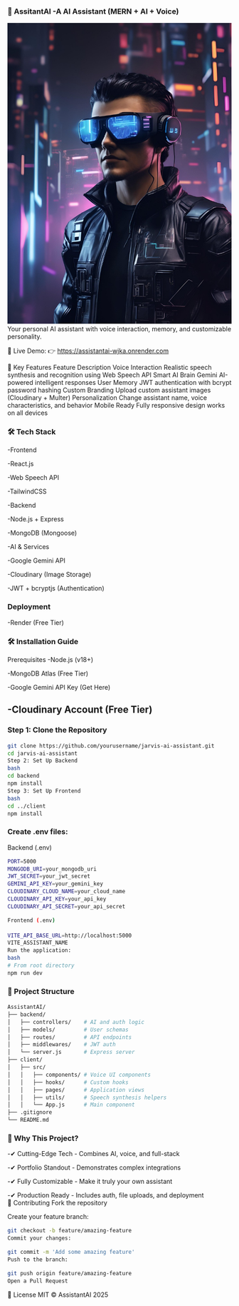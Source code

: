 ### 🤖 AssitantAI -A AI Assistant (MERN + AI + Voice)
![ShopAI Banner](https://github.com/Mafia2404/VirtualAssistant/blob/main/frontend/src/assets/image1.jpg) 
Your personal AI assistant with voice interaction, memory, and customizable personality.

🔗 Live Demo:
👉 https://assistantai-wjka.onrender.com

🚀 Key Features
Feature	Description
Voice Interaction	Realistic speech synthesis and recognition using Web Speech API
Smart AI Brain	Gemini AI-powered intelligent responses
User Memory	JWT authentication with bcrypt password hashing
Custom Branding	Upload custom assistant images (Cloudinary + Multer)
Personalization	Change assistant name, voice characteristics, and behavior
Mobile Ready	Fully responsive design works on all devices<br>
### 🛠️ Tech Stack
-Frontend

-React.js

-Web Speech API

-TailwindCSS

-Backend

-Node.js + Express

-MongoDB (Mongoose)

-AI & Services

-Google Gemini API

-Cloudinary (Image Storage)

-JWT + bcryptjs (Authentication)

### Deployment

-Render (Free Tier)
<br>
### 🛠️ Installation Guide
Prerequisites
-Node.js (v18+)

-MongoDB Atlas (Free Tier)

-Google Gemini API Key (Get Here)

-Cloudinary Account (Free Tier)
---
### Step 1: Clone the Repository
```bash
git clone https://github.com/yourusername/jarvis-ai-assistant.git
cd jarvis-ai-assistant
Step 2: Set Up Backend
bash
cd backend
npm install
Step 3: Set Up Frontend
bash
cd ../client
npm install
```

### Create .env files:
Backend (.env)

```bash
PORT=5000
MONGODB_URI=your_mongodb_uri
JWT_SECRET=your_jwt_secret
GEMINI_API_KEY=your_gemini_key
CLOUDINARY_CLOUD_NAME=your_cloud_name
CLOUDINARY_API_KEY=your_api_key
CLOUDINARY_API_SECRET=your_api_secret
```

```bash
Frontend (.env)

VITE_API_BASE_URL=http://localhost:5000
VITE_ASSISTANT_NAME
Run the application:
bash
# From root directory
npm run dev
```
### 📂 Project Structure
```bash
AssistantAI/
├── backend/
│   ├── controllers/    # AI and auth logic
│   ├── models/         # User schemas
│   ├── routes/         # API endpoints
│   ├── middlewares/    # JWT auth
│   └── server.js       # Express server
├── client/
│   ├── src/
│   │   ├── components/ # Voice UI components
│   │   ├── hooks/      # Custom hooks
│   │   ├── pages/      # Application views
│   │   ├── utils/      # Speech synthesis helpers
│   │   └── App.js      # Main component
├── .gitignore
└── README.md
```

### 🌟 Why This Project?

-✔ Cutting-Edge Tech - Combines AI, voice, and full-stack

-✔ Portfolio Standout - Demonstrates complex integrations

-✔ Fully Customizable - Make it truly your own assistant

-✔ Production Ready - Includes auth, file uploads, and deployment
<br>
🤝 Contributing
Fork the repository

Create your feature branch:

```bash
git checkout -b feature/amazing-feature
Commit your changes:
```
```bash
git commit -m 'Add some amazing feature'
Push to the branch:
```
```bash
git push origin feature/amazing-feature
Open a Pull Request
```
📜 License
MIT ©  AssistantAI 2025
